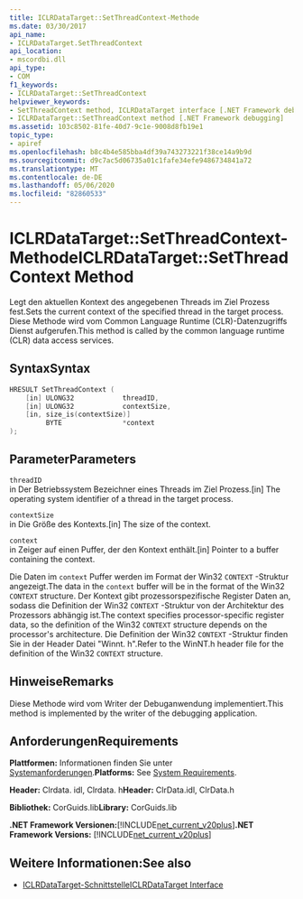 ```yaml
---
title: ICLRDataTarget::SetThreadContext-Methode
ms.date: 03/30/2017
api_name:
- ICLRDataTarget.SetThreadContext
api_location:
- mscordbi.dll
api_type:
- COM
f1_keywords:
- ICLRDataTarget::SetThreadContext
helpviewer_keywords:
- SetThreadContext method, ICLRDataTarget interface [.NET Framework debugging]
- ICLRDataTarget::SetThreadContext method [.NET Framework debugging]
ms.assetid: 103c8502-81fe-40d7-9c1e-9008d8fb19e1
topic_type:
- apiref
ms.openlocfilehash: b8c4b4e585bba4df39a743273221f38ce14a9b9d
ms.sourcegitcommit: d9c7ac5d06735a01c1fafe34efe9486734841a72
ms.translationtype: MT
ms.contentlocale: de-DE
ms.lasthandoff: 05/06/2020
ms.locfileid: "82860533"
---
```

# <a name="iclrdatatargetsetthreadcontext-method"></a><span data-ttu-id="cb82c-102">ICLRDataTarget::SetThreadContext-Methode</span><span class="sxs-lookup"><span data-stu-id="cb82c-102">ICLRDataTarget::SetThreadContext Method</span></span>
<span data-ttu-id="cb82c-103">Legt den aktuellen Kontext des angegebenen Threads im Ziel Prozess fest.</span><span class="sxs-lookup"><span data-stu-id="cb82c-103">Sets the current context of the specified thread in the target process.</span></span> <span data-ttu-id="cb82c-104">Diese Methode wird vom Common Language Runtime (CLR)-Datenzugriffs Dienst aufgerufen.</span><span class="sxs-lookup"><span data-stu-id="cb82c-104">This method is called by the common language runtime (CLR) data access services.</span></span>  
  
## <a name="syntax"></a><span data-ttu-id="cb82c-105">Syntax</span><span class="sxs-lookup"><span data-stu-id="cb82c-105">Syntax</span></span>  
  
```cpp  
HRESULT SetThreadContext (  
    [in] ULONG32            threadID,  
    [in] ULONG32            contextSize,  
    [in, size_is(contextSize)]
         BYTE               *context  
);  
```  
  
## <a name="parameters"></a><span data-ttu-id="cb82c-106">Parameter</span><span class="sxs-lookup"><span data-stu-id="cb82c-106">Parameters</span></span>  
 `threadID`  
 <span data-ttu-id="cb82c-107">in Der Betriebssystem Bezeichner eines Threads im Ziel Prozess.</span><span class="sxs-lookup"><span data-stu-id="cb82c-107">[in] The operating system identifier of a thread in the target process.</span></span>  
  
 `contextSize`  
 <span data-ttu-id="cb82c-108">in Die Größe des Kontexts.</span><span class="sxs-lookup"><span data-stu-id="cb82c-108">[in] The size of the context.</span></span>  
  
 `context`  
 <span data-ttu-id="cb82c-109">in Zeiger auf einen Puffer, der den Kontext enthält.</span><span class="sxs-lookup"><span data-stu-id="cb82c-109">[in] Pointer to a buffer containing the context.</span></span>  
  
 <span data-ttu-id="cb82c-110">Die Daten im `context` Puffer werden im Format der Win32 `CONTEXT` -Struktur angezeigt.</span><span class="sxs-lookup"><span data-stu-id="cb82c-110">The data in the `context` buffer will be in the format of the Win32 `CONTEXT` structure.</span></span> <span data-ttu-id="cb82c-111">Der Kontext gibt prozessorspezifische Register Daten an, sodass die Definition der Win32 `CONTEXT` -Struktur von der Architektur des Prozessors abhängig ist.</span><span class="sxs-lookup"><span data-stu-id="cb82c-111">The context specifies processor-specific register data, so the definition of the Win32 `CONTEXT` structure depends on the processor's architecture.</span></span> <span data-ttu-id="cb82c-112">Die Definition der Win32 `CONTEXT` -Struktur finden Sie in der Header Datei "Winnt. h".</span><span class="sxs-lookup"><span data-stu-id="cb82c-112">Refer to the WinNT.h header file for the definition of the Win32 `CONTEXT` structure.</span></span>  
  
## <a name="remarks"></a><span data-ttu-id="cb82c-113">Hinweise</span><span class="sxs-lookup"><span data-stu-id="cb82c-113">Remarks</span></span>  
 <span data-ttu-id="cb82c-114">Diese Methode wird vom Writer der Debuganwendung implementiert.</span><span class="sxs-lookup"><span data-stu-id="cb82c-114">This method is implemented by the writer of the debugging application.</span></span>  
  
## <a name="requirements"></a><span data-ttu-id="cb82c-115">Anforderungen</span><span class="sxs-lookup"><span data-stu-id="cb82c-115">Requirements</span></span>  
 <span data-ttu-id="cb82c-116">**Plattformen:** Informationen finden Sie unter [Systemanforderungen](../../get-started/system-requirements.md).</span><span class="sxs-lookup"><span data-stu-id="cb82c-116">**Platforms:** See [System Requirements](../../get-started/system-requirements.md).</span></span>  
  
 <span data-ttu-id="cb82c-117">**Header:** Clrdata. idl, Clrdata. h</span><span class="sxs-lookup"><span data-stu-id="cb82c-117">**Header:** ClrData.idl, ClrData.h</span></span>  
  
 <span data-ttu-id="cb82c-118">**Bibliothek:** CorGuids.lib</span><span class="sxs-lookup"><span data-stu-id="cb82c-118">**Library:** CorGuids.lib</span></span>  
  
 <span data-ttu-id="cb82c-119">**.NET Framework Versionen:**[!INCLUDE[net_current_v20plus](../../../../includes/net-current-v20plus-md.md)]</span><span class="sxs-lookup"><span data-stu-id="cb82c-119">**.NET Framework Versions:** [!INCLUDE[net_current_v20plus](../../../../includes/net-current-v20plus-md.md)]</span></span>  
  
## <a name="see-also"></a><span data-ttu-id="cb82c-120">Weitere Informationen:</span><span class="sxs-lookup"><span data-stu-id="cb82c-120">See also</span></span>

- [<span data-ttu-id="cb82c-121">ICLRDataTarget-Schnittstelle</span><span class="sxs-lookup"><span data-stu-id="cb82c-121">ICLRDataTarget Interface</span></span>](iclrdatatarget-interface.md)
